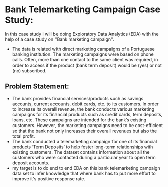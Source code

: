 # Bank Telemarketing Campaign Case Study:
In this case study I will be doing Exploratory Data Analytics (EDA) with the help of a case study on "Bank marketing campaign".
* The data is related with direct marketing campaigns of a Portuguese banking institution. The marketing campaigns were based on phone calls. Often, more than one contact to the same client was required, in order to access if the product (bank term deposit) would be (yes) or not (no) subscribed.

## Problem Statement:
* The bank provides financial services/products such as savings accounts, current accounts, debit cards, etc. to its customers. In order to increase its overall revenue, the bank conducts various marketing campaigns for its financial products such as credit cards, term deposits, loans, etc. These campaigns are intended for the bank’s existing customers. However, the marketing campaigns need to be cost-efficient so that the bank not only increases their overall revenues but also the total profit.
* The bank conducted a telemarketing campaign for one of its financial products ‘Term Deposits’ to help foster long-term relationships with existing customers. The dataset contains information about all the customers who were contacted during a particular year to open term deposit accounts.
* my target is to do end to end EDA on this bank telemarketing campaign data set to infer knowledge that where bank has to put more effort to improve it's positive response rate.
